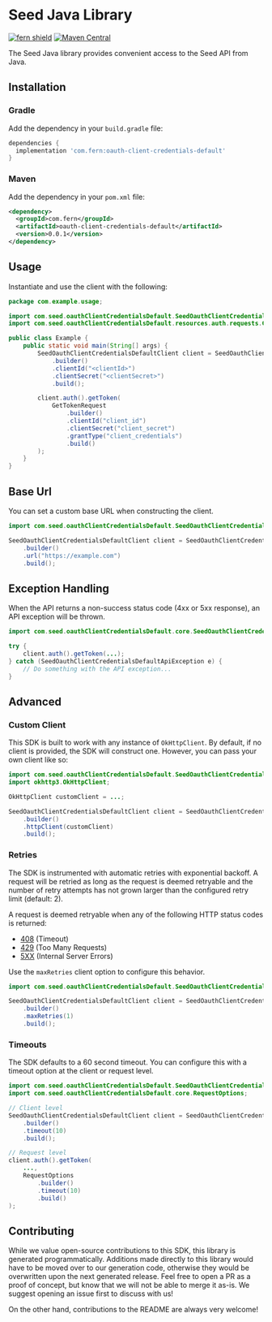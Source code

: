 # Seed Java Library

[![fern shield](https://img.shields.io/badge/%F0%9F%8C%BF-Built%20with%20Fern-brightgreen)](https://buildwithfern.com?utm_source=github&utm_medium=github&utm_campaign=readme&utm_source=Seed%2FJava)
[![Maven Central](https://img.shields.io/maven-central/v/com.fern/oauth-client-credentials-default)](https://central.sonatype.com/artifact/com.fern/oauth-client-credentials-default)

The Seed Java library provides convenient access to the Seed API from Java.

## Installation

### Gradle

Add the dependency in your `build.gradle` file:

```groovy
dependencies {
  implementation 'com.fern:oauth-client-credentials-default'
}
```

### Maven

Add the dependency in your `pom.xml` file:

```xml
<dependency>
  <groupId>com.fern</groupId>
  <artifactId>oauth-client-credentials-default</artifactId>
  <version>0.0.1</version>
</dependency>
```

## Usage

Instantiate and use the client with the following:

```java
package com.example.usage;

import com.seed.oauthClientCredentialsDefault.SeedOauthClientCredentialsDefaultClient;
import com.seed.oauthClientCredentialsDefault.resources.auth.requests.GetTokenRequest;

public class Example {
    public static void main(String[] args) {
        SeedOauthClientCredentialsDefaultClient client = SeedOauthClientCredentialsDefaultClient
            .builder()
            .clientId("<clientId>")
            .clientSecret("<clientSecret>")
            .build();

        client.auth().getToken(
            GetTokenRequest
                .builder()
                .clientId("client_id")
                .clientSecret("client_secret")
                .grantType("client_credentials")
                .build()
        );
    }
}
```

## Base Url

You can set a custom base URL when constructing the client.

```java
import com.seed.oauthClientCredentialsDefault.SeedOauthClientCredentialsDefaultClient;

SeedOauthClientCredentialsDefaultClient client = SeedOauthClientCredentialsDefaultClient
    .builder()
    .url("https://example.com")
    .build();
```

## Exception Handling

When the API returns a non-success status code (4xx or 5xx response), an API exception will be thrown.

```java
import com.seed.oauthClientCredentialsDefault.core.SeedOauthClientCredentialsDefaultApiException;

try {
    client.auth().getToken(...);
} catch (SeedOauthClientCredentialsDefaultApiException e) {
    // Do something with the API exception...
}
```

## Advanced

### Custom Client

This SDK is built to work with any instance of `OkHttpClient`. By default, if no client is provided, the SDK will construct one. 
However, you can pass your own client like so:

```java
import com.seed.oauthClientCredentialsDefault.SeedOauthClientCredentialsDefaultClient;
import okhttp3.OkHttpClient;

OkHttpClient customClient = ...;

SeedOauthClientCredentialsDefaultClient client = SeedOauthClientCredentialsDefaultClient
    .builder()
    .httpClient(customClient)
    .build();
```

### Retries

The SDK is instrumented with automatic retries with exponential backoff. A request will be retried as long
as the request is deemed retryable and the number of retry attempts has not grown larger than the configured
retry limit (default: 2).

A request is deemed retryable when any of the following HTTP status codes is returned:

- [408](https://developer.mozilla.org/en-US/docs/Web/HTTP/Status/408) (Timeout)
- [429](https://developer.mozilla.org/en-US/docs/Web/HTTP/Status/429) (Too Many Requests)
- [5XX](https://developer.mozilla.org/en-US/docs/Web/HTTP/Status/500) (Internal Server Errors)

Use the `maxRetries` client option to configure this behavior.

```java
import com.seed.oauthClientCredentialsDefault.SeedOauthClientCredentialsDefaultClient;

SeedOauthClientCredentialsDefaultClient client = SeedOauthClientCredentialsDefaultClient
    .builder()
    .maxRetries(1)
    .build();
```

### Timeouts

The SDK defaults to a 60 second timeout. You can configure this with a timeout option at the client or request level.

```java
import com.seed.oauthClientCredentialsDefault.SeedOauthClientCredentialsDefaultClient;
import com.seed.oauthClientCredentialsDefault.core.RequestOptions;

// Client level
SeedOauthClientCredentialsDefaultClient client = SeedOauthClientCredentialsDefaultClient
    .builder()
    .timeout(10)
    .build();

// Request level
client.auth().getToken(
    ...,
    RequestOptions
        .builder()
        .timeout(10)
        .build()
);
```

## Contributing

While we value open-source contributions to this SDK, this library is generated programmatically.
Additions made directly to this library would have to be moved over to our generation code,
otherwise they would be overwritten upon the next generated release. Feel free to open a PR as
a proof of concept, but know that we will not be able to merge it as-is. We suggest opening
an issue first to discuss with us!

On the other hand, contributions to the README are always very welcome!